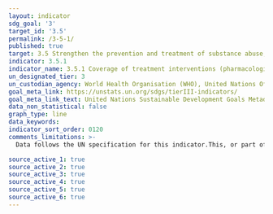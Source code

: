 ```yaml
---
layout: indicator
sdg_goal: '3'
target_id: '3.5'
permalink: /3-5-1/
published: true
target: 3.5 Strengthen the prevention and treatment of substance abuse, including narcotic drug abuse and harmful use of alcohol
indicator: 3.5.1
indicator_name: 3.5.1 Coverage of treatment interventions (pharmacological, psychosocial and rehabilitation and aftercare services) for substance use disorders
un_designated_tier: 3
un_custodian_agency: World Health Organisation (WHO), United Nations Office on Drugs and Crime (UNODC)
goal_meta_link: https://unstats.un.org/sdgs/tierIII-indicators/
goal_meta_link_text: United Nations Sustainable Development Goals Metadata (PDF 4.0 MB)
data_non_statistical: false
graph_type: line
data_keywords:  
indicator_sort_order: 0120
comments_limitations: >-
  Data follows the UN specification for this indicator.This, or part of this, indicator is awaiting the development of internationally established methodology and standards (classified by the UN as tier 3).This indicator has not been identified in collaboration with topic experts.

source_active_1: true
source_active_2: true
source_active_3: true
source_active_4: true
source_active_5: true
source_active_6: true
---
```

